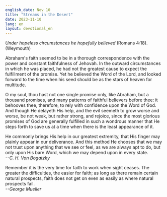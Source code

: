 ```yaml
---
english_date: Nov 10
title: "Streams in the Desert"
date: 2023-11-10
lang: en
layout: devotional_en
---
```





<p>

</p>

<p><em>Under hopeless circumstances he hopefully believed</em> (Romans 4:18). (Weymouth)

</p>

<p>Abraham's faith seemed to be in a thorough correspondence with the power and constant faithfulness of Jehovah. In the outward circumstances in which he was placed, he had not the greatest cause to expect the fulfillment of the promise. Yet he believed the Word of the Lord, and looked forward to the time when his seed should be as the stars of heaven for multitude.

</p>

<p>O my soul, thou hast not one single promise only, like Abraham, but a thousand promises, and many patterns of faithful believers before thee: it behooves thee, therefore, to rely with confidence upon the Word of God. And though He delayeth His help, and the evil seemeth to grow worse and worse, be not weak, but rather strong, and rejoice, since the most glorious promises of God are generally fulfilled in such a wondrous manner that He steps forth to save us at a time when there is the least appearance of it.

</p>

<p>He commonly brings His help in our greatest extremity, that His finger may plainly appear in our deliverance. And this method He chooses that we may not trust upon anything that we see or feel, as we are always apt to do, but only upon His bare Word, which we may depend upon in every state.<br/> <em>--C. H. Von Bogatzky</em>

</p>

<p>Remember it is the very time for faith to work when sight ceases. The greater the difficulties, the easier for faith; as long as there remain certain natural prospects, faith does not get on even as easily as where natural prospects fail.<br/> <em>--George Mueller</em>

</p>

<p></p>